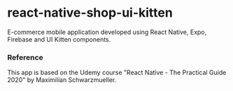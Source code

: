 # react-native-shop-ui-kitten
E-commerce mobile application developed using React Native, Expo, Firebase and UI Kitten components.

### Reference
This app is based on the Udemy course "React Native - The Practical Guide 2020" by Maximilian Schwarzmueller. 
